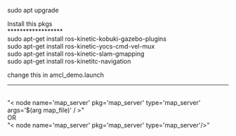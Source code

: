 sudo apt upgrade

Install this pkgs <br>
****************** <br>
sudo apt-get install ros-kinetic-kobuki-gazebo-plugins <br>
sudo apt-get install ros-kinetic-yocs-cmd-vel-mux <br>
sudo apt-get install ros-kinetic-slam-gmapping <br>
sudo apt-get install ros-kinetitc-navigation <br>

change this in amcl_demo.launch
********************************
<br>
"&lt node name='map_server' pkg='map_server' type='map_server' args='$(arg map_file)' / &gt"
	<br> OR <br>
 "&lt node name='map_server' pkg='map_server' type='map_server'/&gt" 
